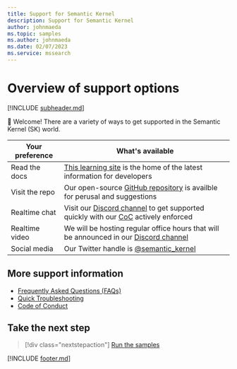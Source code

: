 ```yaml
---
title: Support for Semantic Kernel
description: Support for Semantic Kernel
author: johnmaeda
ms.topic: samples
ms.author: johnmaeda
ms.date: 02/07/2023
ms.service: mssearch
---
```

# Overview of support options

[!INCLUDE [subheader.md](../includes/pat_medium.md)]

👋 Welcome! There are a variety of ways to get supported in the Semantic Kernel (SK) world. 

| Your preference | What's available |
|---|---|
| Read the docs | [This learning site](https://aka.ms/sk/learn) is the home of the latest information for developers |
| Visit the repo | Our open-source [GitHub repository](https://aka.ms/sk/repo) is availble for perusal and suggestions |
| Realtime chat | Visit our [Discord channel](https://aka.ms/sk/discord) to get supported quickly with our [CoC](CodeofConduct) actively enforced | 
| Realtime video | We will be hosting regular office hours that will be announced in our [Discord channel](https://aka.ms/sk/discord) |
| Social media | Our Twitter handle is [@semantic_kernel](https://aka.ms/sk/twitter) |

## More support information

* [Frequently Asked Questions (FAQs)](/semantic-kernel/support/faqs)
* [Quick Troubleshooting](troubleshooting)
* [Code of Conduct](codeofconduct)

## Take the next step

> [!div class="nextstepaction"]
> [Run the samples](/semantic-kernel/support/samples)

[!INCLUDE [footer.md](../includes/footer.md)]